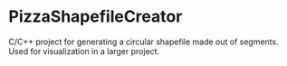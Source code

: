 # PizzaShapefileCreator
C/C++ project for generating a circular shapefile made out of segments. Used for visualization in a larger project.
